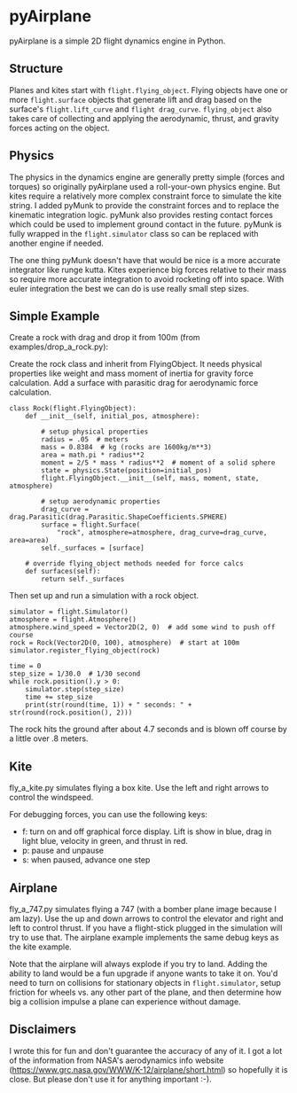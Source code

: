 # pyAirplane
pyAirplane is a simple 2D flight dynamics engine in Python.

## Structure
Planes and kites start with `flight.flying_object`. Flying objects have one or more `flight.surface` objects that generate lift and drag based on the surface's `flight.lift_curve` and `flight drag_curve`. `flying_object` also takes care of collecting and applying the aerodynamic, thrust, and gravity forces acting on the object.

## Physics
The physics in the dynamics engine are generally pretty simple (forces and torques) so originally pyAirplane used a roll-your-own physics engine. But kites require a relatively more complex constraint force to simulate the kite string. I added pyMunk to provide the constraint forces and to replace the kinematic integration logic. pyMunk also provides resting contact forces which could be used to implement ground contact in the future. pyMunk is fully wrapped in the `flight.simulator` class so can be replaced with another engine if needed. 

The one thing pyMunk doesn't have that would be nice is a more accurate integrator like
runge kutta. Kites experience big forces relative to their mass so require more accurate integration
to avoid rocketing off into space. With euler integration the best we can do is use really small step sizes.

## Simple Example
Create a rock with drag and drop it from 100m (from examples/drop_a_rock.py):

Create the rock class and inherit from FlyingObject. It needs physical properties like weight and mass moment of inertia for gravity force calculation. Add a surface with parasitic drag for aerodynamic force calculation.
```
class Rock(flight.FlyingObject):
    def __init__(self, initial_pos, atmosphere):

        # setup physical properties
        radius = .05  # meters
        mass = 0.8384  # kg (rocks are 1600kg/m**3)
        area = math.pi * radius**2
        moment = 2/5 * mass * radius**2  # moment of a solid sphere
        state = physics.State(position=initial_pos)
        flight.FlyingObject.__init__(self, mass, moment, state, atmosphere)

        # setup aerodynamic properties
        drag_curve = drag.Parasitic(drag.Parasitic.ShapeCoefficients.SPHERE)
        surface = flight.Surface(
            "rock", atmosphere=atmosphere, drag_curve=drag_curve, area=area)
        self._surfaces = [surface]

    # override flying_object methods needed for force calcs
    def surfaces(self):
        return self._surfaces
```

Then set up and run a simulation with a rock object.

```
simulator = flight.Simulator()
atmosphere = flight.Atmosphere()
atmosphere.wind_speed = Vector2D(2, 0)  # add some wind to push off course
rock = Rock(Vector2D(0, 100), atmosphere)  # start at 100m
simulator.register_flying_object(rock)

time = 0
step_size = 1/30.0  # 1/30 second
while rock.position().y > 0:
    simulator.step(step_size)
    time += step_size
    print(str(round(time, 1)) + " seconds: " + str(round(rock.position(), 2)))
```

The rock hits the ground after about 4.7 seconds and is blown off course by a little over .8 meters.

## Kite
fly_a_kite.py simulates flying a box kite. Use the left and right arrows to control the windspeed. 

For debugging forces, you can use the following keys:
* f: turn on and off graphical force display. Lift is show in blue, drag in light blue, velocity in green, and thrust in red.
* p: pause and unpause
* s: when paused, advance one step

## Airplane
fly_a_747.py simulates flying a 747 (with a bomber plane image because I am lazy). Use the up and down arrows to control the elevator and right and left to control thrust. If you have a flight-stick plugged in the simulation will try to use that. The airplane example implements the same debug keys as the kite example.

Note that the airplane will always explode if you try to land. Adding the ability to land would be a fun upgrade if anyone wants to take it on. You'd need to turn on collisions for stationary objects in `flight.simulator`, setup friction for wheels vs. any other part of the plane, and then determine how big a collision impulse a plane can experience without damage.

## Disclaimers
I wrote this for fun and don't guarantee the accuracy of any of it. I got a lot of the information from NASA's aerodynamics info website (https://www.grc.nasa.gov/WWW/K-12/airplane/short.html) so hopefully it is close. But please don't use it for anything important :-).
